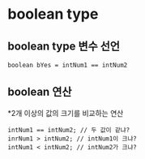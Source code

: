 # boolean type

## boolean type 변수 선언
```boolean bYes = intNum1 == intNum2```

## boolean 연산
*2개 이상의 값의 크기를 비교하는 연산
```
intNum1 == intNum2; // 두 값이 같냐?
inrNum1 > intNum2; // intNum1이 크냐?
intNum1 < intNum2; // intNum2가 크냐?
```